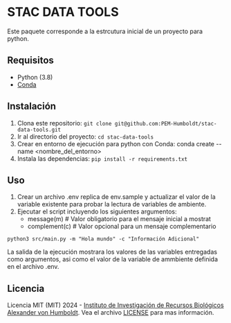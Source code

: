 # STAC DATA TOOLS

Este paquete corresponde a la estrcutura inicial de un proyecto para python.

## Requisitos

- Python (3.8)
- [Conda](https://conda.io/projects/conda/en/latest/index.html)

## Instalación

1. Clona este repositorio: `git clone git@github.com:PEM-Humboldt/stac-data-tools.git`
2. Ir al directorio del proyecto: `cd stac-data-tools`
3. Crear en entorno de ejecución para python con Conda: conda create --name <nombre_del_entorno>
4. Instala las dependencias: `pip install -r requirements.txt`

## Uso

1. Crear un archivo .env replica de env.sample y actualizar el valor de la variable existente para probar la lectura de variables de ambiente.
1. Ejecutar el script incluyendo los siguientes argumentos:
    - message(m) # Valor obligatorio para el mensaje inicial a mostrat
    - complement(c) # Valor opcional para un mensaje complementario

```
python3 src/main.py -m "Hola mundo" -c "Información Adicional"
```
La salida de la ejecución mostrara los valores de las variables entregadas como argumentos, asi como el valor de la variable de ammbiente definida en el archivo .env.

## Licencia

Licencia MIT (MIT) 2024 - [Instituto de Investigación de Recursos Biológicos Alexander von Humboldt](http://humboldt.org.co). Vea el archivo [LICENSE](LICENSE) para mas información.
